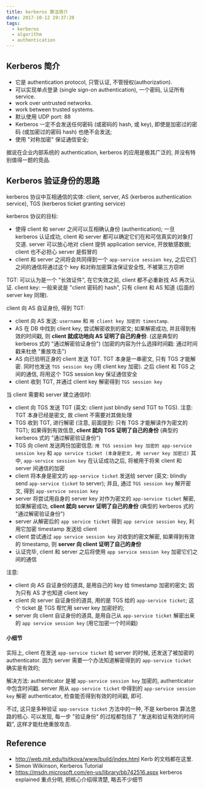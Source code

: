 ```yaml
---
title: kerberos 算法简介
date: 2017-10-12 19:37:20
tags: 
  - kerberos
  - algorithm
  - authentication
---
```


## Kerberos 简介
+ 它是 authentication protocol, 只管认证, 不管授权(authorization).
+ 可以实现单点登录 (single sign-on authentication), 一个密码, 认证所有 service.
+ work over untrusted networks.
+ work between trusted systems.
+ 默认使用 UDP port: 88
+ Kerberos 一定不会发送任何密码 (或密码的 hash, 或 key), 即使是加密过的密码 (或加密过的密码 hash) 也绝不会发送;
+ 使用 "对称加密" 保证通信安全;

据说在企业内部系统的 authentication, kerberos 的应用是极其广泛的, 并没有特别值得一题的竞品.


## Kerberos 验证身份的思路 
kerberos 协议中互相通信的实体: 
client, server, AS (kerberos authentication service), TGS (kerberos ticket granting service)  

kerberos 协议的目标: 
+ 使得 client 和 server 之间可以互相确认身份 (authentication); 
  一旦 kerberos 认证成功, client 和 server 都可以确定它们在和可信真实的对象打交道.
  server 可以放心地对 client 提供 application service, 开放敏感数据; client 也不必担心 server 是假冒的
+ client 和 server 之间将会共同得到一个 `app-service session key`, 
  之后它们之间的通信将通过这个 key 和对称加密算法保证安全性, 不被第三方窃听

TGT: 可以认为是一个 "长效证件", 在它失效之前, client 都不必重新找 AS 再次认证.
client key: 一般来说是 "client 密码的 hash", 只有 client 和 AS 知道 (后面的 server key 同理).

client 向 AS 自证身份, 得到 TGT: 
+ client 向 AS 发送: `username` 和 `用 client key 加密的 timestamp`.  
+ AS 在 DB 中找到 client key, 尝试解密收到的密文; 
  如果解密成功, 并且得到有效的时间戳, 则 **client 就成功地向 AS 证明了自己的身份**.
  (这是典型的 kerberos 式的 "通过解密验证身份")
  (加密的内容为什么选择时间戳: 通过时间戳来杜绝 "重放攻击")
+ AS 向已验明正身的 client 发送 TGT. 
  TGT 本身是一串密文, 只有 TGS 才能解密.
  同时也发送 `TGS session key` (用 client key 加密). 
  之后 client 和 TGS 之间的通信, 将用这个 TGS session key 保证通信安全
+ client 收到 TGT, 并通过 client key 解密得到 `TGS session key` 

当 client 需要和 server 建立通信时:
+ client 向 TGS 发送 TGT (英文: client just blindly send TGT to TGS).
  注意: TGT 本身已经是密文, 故 client 不需要对其做处理
+ TGS 收到 TGT, 进行解密 (注意, 前面提到: 只有 TGS 才能解读作为密文的 TGT); 
  如果得到有效信息, **client 就向 TGS 证明了自己的身份** (典型的 kerberos 式的 "通过解密验证身份")
+ TGS 向 client 发送两份加密信息: 
  `用 TGS session key 加密的 app-service session key` 和 `app service ticket (本身是密文, 用 server key 加密过)`
  其中, `app-service session key` 在认证成功之后, 将被用于将来 client 和 server 间通信的加密
+ client 将本身是密文的 `app-service ticket` 发送给 server 
  (英文: blindly send `app-service ticket` to server);
  并且, 通过 `TGS session key` 解开密文, 得到 `app-service session key`
+ server 将尝试用自身的 server key 对作为密文的 `app-service ticket` 解密, 如果解密成功,
  **client 就向 server 证明了自己的身份** (典型的 kerberos 式的 "通过解密验证身份")
+ server 从解密后的 `app service ticket` 得到 `app service session key`, 
  利用它加密 timestamp 发送给 client
+ client 尝试通过 `app service session key` 对收到的密文解密, 如果得到有效的 timestamp, 
  则 **server 向 client 证明了自己的身份**
+ 认证完毕, client 和 server 之后将使用 `app service session key` 加密它们之间的通信

注意:
+ client 向 AS 自证身份的道具, 是用自己的 key 给 timestamp 加密的密文; 因为只有 AS 才也知道 client key
+ client 向 server 自证身份的道具, 用的是 TGS 给的 `app-service ticket`; 
  这个 ticket 是 TGS 帮忙用 server key 加密好的;
+ server 向 client 自证身份的道具, 
  是用自己从 `app-service ticket` 解密出来的 `app service session key` (用它加密一个时间戳)

#### 小细节
实际上, client 在发送 `app-service ticket` 给 server 的时候, 还发送了被加密的 authenticator.
因为 server 需要一个办法知道解密得到的 `app-service ticket` 确实是有效的; 

解决方法:
authenticator 是被 `app-service session key` 加密的, authenticator 中包含时间戳. 
server 用从 `app-service ticket` 中得到的 `app-service session key` 解密 authenticator, 
检查能否得到有效的时间戳, 即可.

不过, 这只是多种验证 `app-service ticket` 方法中的一种, 不是 kerberos 算法思路的核心.
可以发现, 每一步 "验证身份" 的过程都包括了 "发送和验证有效的时间戳", 这样才能杜绝重放攻击.


## Reference
+ http://web.mit.edu/tsitkova/www/build/index.html Kerb 的文档都在这里.
+ Simon Wilkinson, Kerberos Tutorial
+ https://msdn.microsoft.com/en-us/library/bb742516.aspx kerberos explained 重点分明, 把核心介绍得清楚, 略去不少细节



